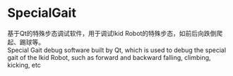 # SpecialGait 
基于Qt的特殊步态调试软件，用于调试Ikid Robot的特殊步态，如前后向跌倒爬起、踢球等。  
Special Gait debug software built by Qt, which is used to debug the special gait of the Ikid Robot, such as forward and backward falling, climbing, kicking, etc
